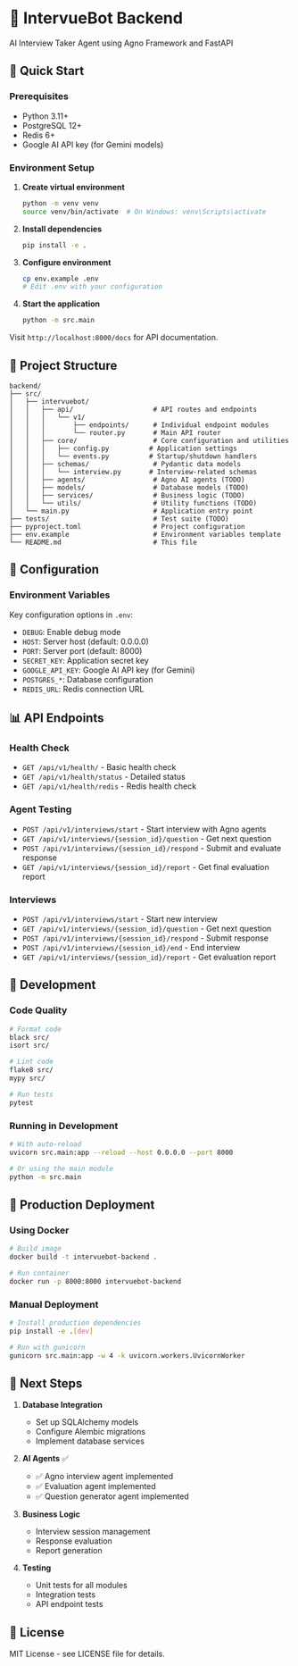 # 🤖 IntervueBot Backend

AI Interview Taker Agent using Agno Framework and FastAPI

## 🚀 Quick Start

### Prerequisites

- Python 3.11+
- PostgreSQL 12+
- Redis 6+
- Google AI API key (for Gemini models)

### Environment Setup

1. **Create virtual environment**
   ```bash
   python -m venv venv
   source venv/bin/activate  # On Windows: venv\Scripts\activate
   ```

2. **Install dependencies**
   ```bash
   pip install -e .
   ```

3. **Configure environment**
   ```bash
   cp env.example .env
   # Edit .env with your configuration
   ```

4. **Start the application**
   ```bash
   python -m src.main
   ```

Visit `http://localhost:8000/docs` for API documentation.

## 📁 Project Structure

```
backend/
├── src/
│   ├── intervuebot/
│   │   ├── api/                    # API routes and endpoints
│   │   │   └── v1/
│   │   │       ├── endpoints/      # Individual endpoint modules
│   │   │       └── router.py       # Main API router
│   │   ├── core/                   # Core configuration and utilities
│   │   │   ├── config.py          # Application settings
│   │   │   └── events.py          # Startup/shutdown handlers
│   │   ├── schemas/                # Pydantic data models
│   │   │   └── interview.py       # Interview-related schemas
│   │   ├── agents/                 # Agno AI agents (TODO)
│   │   ├── models/                 # Database models (TODO)
│   │   ├── services/               # Business logic (TODO)
│   │   └── utils/                  # Utility functions (TODO)
│   └── main.py                     # Application entry point
├── tests/                          # Test suite (TODO)
├── pyproject.toml                  # Project configuration
├── env.example                     # Environment variables template
└── README.md                       # This file
```

## 🔧 Configuration

### Environment Variables

Key configuration options in `.env`:

- `DEBUG`: Enable debug mode
- `HOST`: Server host (default: 0.0.0.0)
- `PORT`: Server port (default: 8000)
- `SECRET_KEY`: Application secret key
- `GOOGLE_API_KEY`: Google AI API key (for Gemini)
- `POSTGRES_*`: Database configuration
- `REDIS_URL`: Redis connection URL

## 📊 API Endpoints

### Health Check
- `GET /api/v1/health/` - Basic health check
- `GET /api/v1/health/status` - Detailed status
- `GET /api/v1/health/redis` - Redis health check

### Agent Testing
- `POST /api/v1/interviews/start` - Start interview with Agno agents
- `GET /api/v1/interviews/{session_id}/question` - Get next question
- `POST /api/v1/interviews/{session_id}/respond` - Submit and evaluate response
- `GET /api/v1/interviews/{session_id}/report` - Get final evaluation report

### Interviews
- `POST /api/v1/interviews/start` - Start new interview
- `GET /api/v1/interviews/{session_id}/question` - Get next question
- `POST /api/v1/interviews/{session_id}/respond` - Submit response
- `POST /api/v1/interviews/{session_id}/end` - End interview
- `GET /api/v1/interviews/{session_id}/report` - Get evaluation report

## 🧪 Development

### Code Quality

```bash
# Format code
black src/
isort src/

# Lint code
flake8 src/
mypy src/

# Run tests
pytest
```

### Running in Development

```bash
# With auto-reload
uvicorn src.main:app --reload --host 0.0.0.0 --port 8000

# Or using the main module
python -m src.main
```

## 🚀 Production Deployment

### Using Docker

```bash
# Build image
docker build -t intervuebot-backend .

# Run container
docker run -p 8000:8000 intervuebot-backend
```

### Manual Deployment

```bash
# Install production dependencies
pip install -e .[dev]

# Run with gunicorn
gunicorn src.main:app -w 4 -k uvicorn.workers.UvicornWorker
```

## 🔮 Next Steps

1. **Database Integration**
   - Set up SQLAlchemy models
   - Configure Alembic migrations
   - Implement database services

2. **AI Agents** ✅
   - ✅ Agno interview agent implemented
   - ✅ Evaluation agent implemented
   - ✅ Question generator agent implemented

3. **Business Logic**
   - Interview session management
   - Response evaluation
   - Report generation

4. **Testing**
   - Unit tests for all modules
   - Integration tests
   - API endpoint tests

## 📝 License

MIT License - see LICENSE file for details. 